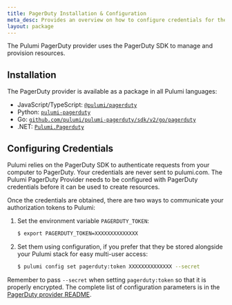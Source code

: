 ```yaml
---
title: PagerDuty Installation & Configuration
meta_desc: Provides an overview on how to configure credentials for the Pulumi PagerDuty Provider.
layout: package
---
```


The Pulumi PagerDuty provider uses the PagerDuty SDK to manage and provision resources.

## Installation

The PagerDuty provider is available as a package in all Pulumi languages:

* JavaScript/TypeScript: [`@pulumi/pagerduty`](https://www.npmjs.com/package/@pulumi/pagerduty)
* Python: [`pulumi-pagerduty`](https://pypi.org/project/pulumi-pagerduty/)
* Go: [`github.com/pulumi/pulumi-pagerduty/sdk/v2/go/pagerduty`](https://github.com/pulumi/pulumi-pagerduty)
* .NET: [`Pulumi.Pagerduty`](https://www.nuget.org/packages/Pulumi.Pagerduty)

## Configuring Credentials

Pulumi relies on the PagerDuty SDK to authenticate requests from your computer to PagerDuty. Your credentials are never sent
to pulumi.com.
The Pulumi PagerDuty Provider needs to be configured with PagerDuty credentials
before it can be used to create resources.

Once the credentials are obtained, there are two ways to communicate your authorization tokens to Pulumi:

1. Set the environment variable `PAGERDUTY_TOKEN`:

    ```bash
    $ export PAGERDUTY_TOKEN=XXXXXXXXXXXXXX
    ```

2. Set them using configuration, if you prefer that they be stored alongside your Pulumi stack for easy multi-user access:

    ```bash
    $ pulumi config set pagerduty:token XXXXXXXXXXXXXX --secret
    ```

Remember to pass `--secret` when setting `pagerduty:token` so that it is properly encrypted. The complete list of
configuration parameters is in the [PagerDuty provider README](https://github.com/pulumi/pulumi-pagerduty/blob/master/README.md).
